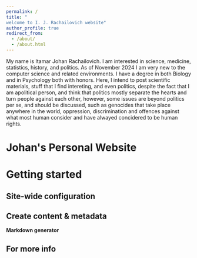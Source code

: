 ```yaml
---
permalink: /
title: "
welcome to I. J. Rachailovich website"
author_profile: true
redirect_from: 
  - /about/
  - /about.html
---
```


My name is Itamar Johan Rachailovich. I am interested in science, medicine, statistics, history, and politics. As of November 2024 I am very new to the computer science and  related environments. I have a degree in both Biology and in Psychology both with honors. Here, I intend to post scientific materials, stuff that I find intereting, and even politics, despite the fact that I am apolitical person, and think that politics mostly separate the hearts and turn people against each other, however, some issues are beyond politics per se, and should be discussed, such as genocides that take place anywhere in the world, oppression, discrimination and offences against what most human consider and have alwayed concidered to be human rights. 

Johan's Personal Website
======


Getting started
======


Site-wide configuration
------

Create content & metadata
------

**Markdown generator**


For more info
------
